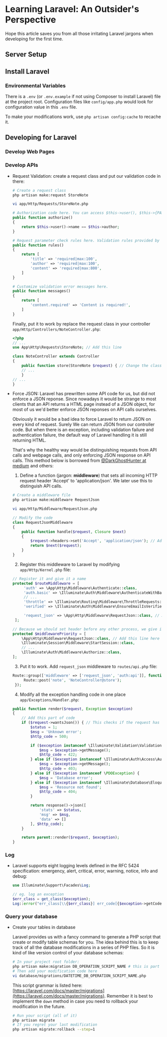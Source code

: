 # Learning Laravel: An Outsider's Perspective

Hope this article saves you from all those irritating Laravel jargons when developing for the first time.

## Server Setup

## Install Laravel

### Environmental Variables

There is a `.env` (or `.env.example` if not using Composer to install Laravel) file at the project root. Configuration files like `config/app.php` would look for configuration value in this `.env` file.

To make your modifications work, use `php artisan config:cache` to recache it.

## Developing for Laravel

### Develop Web Pages

### Develop APIs

-   Request Validation: create a request class and put our validation code in there:

    ```bash
    # Create a request class
    php artisan make:request StoreNote

    vi app/Http/Requests/StoreNote.php
    ```

    ```PHP
    # Authorization code here. You can access $this->user(), $this->{PARAMETER_NAME}, $this->route, your model class, etc. to check user privilege. Return false causes a 4xx HTTP error.# todo
    public function authorize()
    {
        return $this->user()->name == $this->author;
    }

    # Request parameter check rules here. Validation rules provided by Laravel should be enough: https://laravel.com/docs/master/validation#available-validation-rules
    public function rules()
    {
        return [
            'title' => 'required|max:100',
            'author' => 'required|max:100',
            'content' => 'required|max:800',
        ]
    }

    # Customize validation error messages here.
    public function messages()
    {
        return [
            'content.required' => 'Content is required!',
        ]
    }
    ```

    Finally, put it to work by replace the request class in your controller `app/Http/Controllers/NoteController.php`:

    ```PHP
    <?php
    // ...
    use App\Http\Requests\StoreNote; // Add this line

    class NoteController extends Controller
    {
        public function store(StoreNote $request) { // Change the class name
        // ...
        }
    // ...
    }
    ```

-   Force JSON: Laravel has prewritten some API code for us, but did not enforce a JSON reponse. Since nowadays it would be strange to most clients that an API returns a HTML page instead of a JSON object, for most of us we'd better enforce JSON reponses on API calls ourselves.

    Obviously it would be a bad idea to force Laravel to return JSON on every kind of request. Surely We can return JSON from our controller code. But when there is an exception, including validation failure and authentication failure, the default way of Laravel handling it is still returning HTML.

    That's why the healthy way would be distinguishing requests from API calls and webpage calls, and only enforcing JSON response on API calls. This method below is borrowed from [@DarkGhostHunter at medium](https://medium.com/@DarkGhostHunter/laravel-convert-to-json-all-responses-automatically-c4a72b2fd3ac) and others:

    1. Define a function (jargon: **middleware**) that sets all incoming HTTP request header 'Accept' to 'application/json'. We later use this to distinguish API calls.

    ```bash
    # Create a middleware file
    php artisan make:middleware RequestJson

    vi app/Http/Middleware/RequestJson.php
    ```

    ```PHP
    // Modify the code
    class RequestJsonMiddleware
    {
        public function handle($request, Closure $next)
        {
            $request->headers->set('Accept', 'application/json'); // Add this line
            return $next($request);
        }
    }
    ```

    2. Register this middleware to Laravel by modifying `app/Http/Kernel.php` file:

    ```PHP
    // Register it and give it a name
    protected $routeMiddleware = [
         'auth' => \App\Http\Middleware\Authenticate::class,
         'auth.basic' => \Illuminate\Auth\Middleware\AuthenticateWithBasicAuth::class,
         // ...
         'throttle' => \Illuminate\Routing\Middleware\ThrottleRequests::class,
         'verified' => \Illuminate\Auth\Middleware\EnsureEmailIsVerified::class,

         'request_json' => \App\Http\Middleware\RequestJson::class, // Add this line
     ];

    // Because we should set header before any other process, we give it the highest priority
    protected $middlewarePriority = [
        \App\Http\Middleware\RequestJson::class, // Add this line here
        \Illuminate\Session\Middleware\StartSession::class,
        // ...
        \Illuminate\Auth\Middleware\Authorize::class,
    ];
    ```

    3. Put it to work. Add `request_json` middleware to `routes/api.php` file:

    ```PHP
    Route::group(['middleware' => ['request_json', 'auth:api']], function(){
         Route::post('note', 'NoteController@store');
     });
    ```

    4. Modify all the exception handling code in one place `app/Exceptions/Handler.php`:

    ```PHP
    public function render($request, Exception $exception)
    {
        // Add this part of code
        if ($request->wantsJson()) { // This checks if the request has the specified header
            $status = 1;
            $msg = 'Unknown error';
            $http_code = 500;

            if ($exception instanceof \Illuminate\Validation\ValidationException) {
                $msg = $exception->getMessage();
                $http_code = 422;
            } else if ($exception instanceof \Illuminate\Auth\Access\AuthorizationException || $exception instanceof \Illuminate\Auth\AuthenticationException) {
                $msg = $exception->getMessage();
                $http_code = 403;
            } else if ($exception instanceof \PDOException) {
                $msg = 'Database error';
            } else if ($exception instanceof \Illuminate\Database\Eloquent\ModelNotFoundException) {
                $msg = 'Resource not found';
                $http_code = 404;
            }

            return response()->json([
                'stats' => $status,
                'msg' => $msg,
                'data' => []
            ], $http_code);
        }

        return parent::render($request, $exception);
    }
    ```

### Log

-   Laravel supports eight logging levels defined in the RFC 5424 specification: emergency, alert, critical, error, warning, notice, info and debug:

    ```PHP
    use Illuminate\Support\Facades\Log;

    // eg. log an exception
    $err_class = get_class($exception);
    Log::error("err_class[\\{$err_class}] err_code[{$exception->getCode()}] err_msg[{$exception->getMessage()}]", [ 'key'=>'value' ]);
    ```

### Query your database

-   Create your tables in database

    Laravel provides us with a fancy command to generate a PHP script that create or modify table schemas for you. The idea behind this is to keep track of all the database modifications in a series of PHP files. So it is kind of like version control of your database schemas:

    ```bash
    # In your project root folder:
    php artisan make:migration DB_OPERATION_SCRIPT_NAME # this is part of the name of the generated script
    # Then add your modification code here
    vi database/migrations/DATETIME_DB_OPERATION_SCRIPT_NAME.php
    ```

    This script grammar is listed here: [https://laravel.com/docs/master/migrations](https://laravel.com/docs/master/migrations). Remember it is best to implement the `down` method in case you need to rollback your modification in the future.

    ```bash
    # Run your script (all of it)
    php artisan migrate
    # If you regret your last modification
    php artisan migrate:rollback --step=1
    ```


